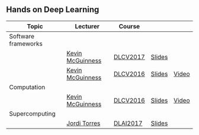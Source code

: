[KM-web]: http://www.eeng.dcu.ie/~mcguinne/
[SP-web]: https://scholar.google.com/citations?user=7cVOyh0AAAAJ&hl=en
[JT-web]: http://www.jorditorres.org

[IDL2018]: https://telecombcn-dl.github.io/2018-idl/
[IDL2019]: https://telecombcn-dl.github.io/2019-idl/

[DLCV2016]: http://imatge-upc.github.io/telecombcn-2016-dlcv/
[DLCV2017]: https://telecombcn-dl.github.io/2017-dlcv/
[DLCV2018]: https://telecombcn-dl.github.io/2018-dlcv/
[DLCV2019]: https://telecombcn-dl.github.io/2019-dlcv/

[DLV2018]: https://mcv-m6-video.github.io/deepvideo-2018/

[DLSL2017]: https://telecombcn-dl.github.io/2017-dlsl/
[DLSL2018]: https://telecombcn-dl.github.io/2018-dlsl/

[DLMM2017]: https://telecombcn-dl.github.io/dlmm-2017-dcu/
[DLMM2018]: https://telecombcn-dl.github.io/2018-dlmm/

[DLAI2017]: https://telecombcn-dl.github.io/2017-dlai/
[DLAI2018]: https://telecombcn-dl.github.io/2018-dlai/

[Persontyle2017]: https://github.com/telecombcn-dl/2017-persontyle
[PyTorched2017]: https://github.com/santi-pdp/pytorch_tutorials


## Hands on Deep Learning

| Topic          | Lecturer                     | Course                 |                                 |              |
| -------------- |  --------------------------- | ---------------------- | :-----------------------------: | :----------: |
| Software frameworks  | | | | |
| | [Kevin McGuinness][KM-web]| [DLCV2017] | [Slides][dlcv2017-D1L7-slides]  |    |
| | [Kevin McGuinness][KM-web]| [DLCV2016] | [Slides][dlcv2016-frameworks-slides] | [Video][dlcv2016-frameworks-video]  |
| Computation | | | | |
| | [Kevin McGuinness][KM-web]| [DLCV2016] | [Slides][dlcv2016-memory-slides] | [Video][dlcv2016-memory-video]  |
| Supercomputing   | | | | |
| | [Jordi Torres][KM-web]| [DLAI2017] | [Slides][dlai2017-d3l2-slides]  |    |



[dlcv2016-frameworks-slides]: http://www.slideshare.net/xavigiro/deep-learning-for-computer-vision-software-frameworks-upc-2016
[dlcv2016-frameworks-video]: https://www.youtube.com/watch?v=_VODQgCOBL8
[dlcv2016-memory-slides]: http://www.slideshare.net/xavigiro/deep-learning-for-computer-vision-memory-usage-and-computational-considerations-upc-2016
[dlcv2016-memory-video]: https://youtu.be/Hqtg7fznlnM

[dlcv2017-d1l7-slides]: https://www.slideshare.net/xavigiro/software-frameworks-for-deep-learning-d1l7-2017-upc-deep-learning-for-computer-vision

[dlai2017-d3l2-slides]: https://www.slideshare.net/xavigiro/why-supercomputing-matters-to-deep-learning-dlai-d3l2-2017-upc-deep-learning-for-artificial-intelligence
